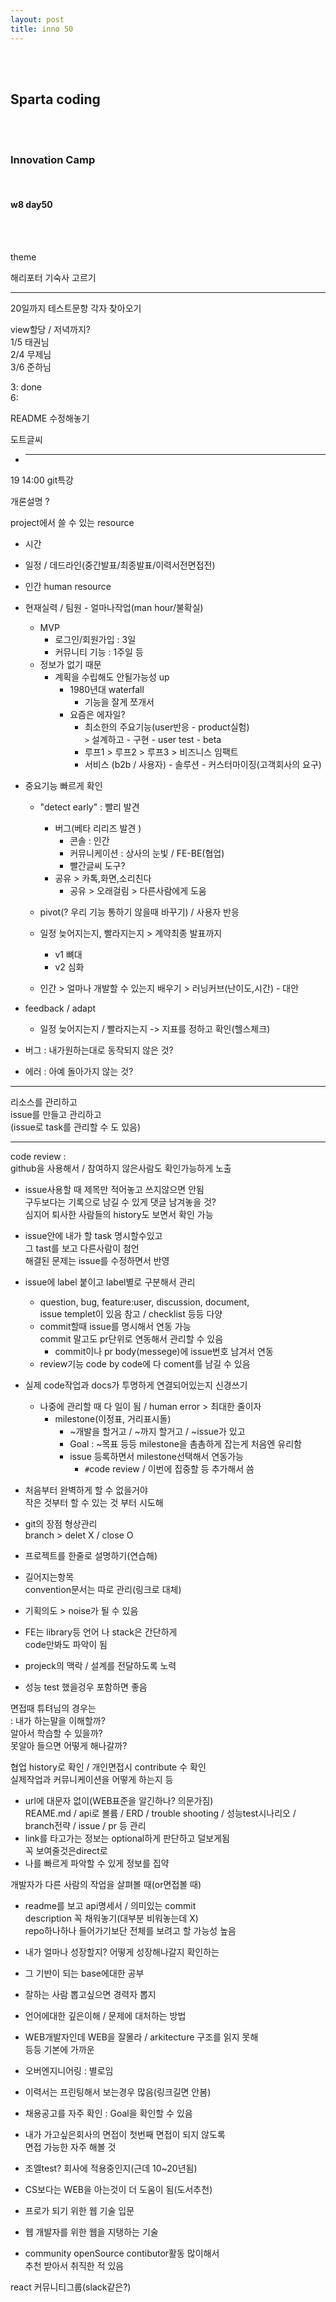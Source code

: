 ```yaml
---
layout: post
title: inno 50
---
```


<br><br>

## Sparta coding

<br><br>

### Innovation Camp

<br>

#### w8 day50

<br><br>

theme

해리포터 기숙사 고르기

---

20일까지 테스트문항 각자 찾아오기

view할당 / 저녁까지?<br>
1/5 태권님<br>
2/4 무제님<br>
3/6 준하님

3: done<br>
6:

README 수정해놓기

도트글씨

- ***

19 14:00 git특강

개론설명 ?

project에서 쓸 수 있는 resource

- 시간
- 일정 / 데드라인(중간발표/최종발표/이력서전면접전)

- 인간 human resource
- 현재실력 / 팀원 - 얼마나작업(man hour/불확실)
  - MVP
    - 로그인/회원가입 : 3일
    - 커뮤니티 기능 : 1주일 등
  - 정보가 없기 때문
    - 계획을 수립해도 안될가능성 up
      - 1980년대 waterfall
        - 기능을 잘게 쪼개서
      - 요즘은 에자일?
        - 최소한의 주요기능(user반응 - product실험)<br>
          `>` 설계하고 - 구현 - user test - beta
        - 루프1 > 루프2 > 루프3 > 비즈니스 임팩트
        - 서비스 (b2b / 사용자) - 솔루션 - 커스터마이징(고객회사의 요구)
- 중요기능 빠르게 확인

  - "detect early" : 빨리 발견

    - 버그(베타 리리즈 발견 )
      - 콘솔 : 인간
      - 커뮤니케이션 : 상사의 눈빛 / FE-BE(협업)
      - 빨간글씨 도구?
    - 공유 > 카톡,화면,소리친다
      - 공유 > 오래걸림 > 다른사람에게 도움

  - pivot(? 우리 기능 통하기 않을때 바꾸기) / 사용자 반응
  - 일정 늦어지는지, 빨라지는지 > 계약최종 발표까지
    - v1 뼈대
    - v2 심화
  - 인간 > 얼마나 개발할 수 있는지 배우기 > 러닝커브(난이도,시간) - 대안

- feedback / adapt

  - 일정 늦어지는지 / 빨라지는지 -> 지표를 정하고 확인(헬스체크)

- 버그 : 내가원하는대로 동작되지 않은 것?
- 에러 : 아예 돌아가지 않는 것?

---

리소스를 관리하고<br>
issue를 만들고 관리하고<br>
(issue로 task를 관리할 수 도 있음)

---

code review : <br>
github을 사용해서 / 참여하지 않은사람도 확인가능하게 노출

- issue사용할 때 제목만 적어놓고 쓰지않으면 안됨<br>
  구두보다는 기록으로 남길 수 있게 댓글 남겨놓을 것?<br>
  심지어 퇴사한 사람들의 history도 보면서 확인 가능
- issue안에 내가 할 task 명시할수있고<br>
  그 tast를 보고 다른사람이 첨언<br>
  해결된 문제는 issue를 수정하면서 반영
- issue에 label 붙이고 label별로 구분해서 관리

  - question, bug, feature:user, discussion, document, <br>
    issue templet이 있음 참고 / checklist 등등 다양
  - commit할때 issue를 명시해서 연동 가능<br>
    commit 말고도 pr단위로 연동해서 관리할 수 있음
    - commit이나 pr body(messege)에 issue번호 남겨서 연동
  - review기능 code by code에 다 coment를 남길 수 있음

- 실제 code작업과 docs가 투명하게 연결되어있는지 신경쓰기

  - 나중에 관리할 때 다 일이 됨 / human error > 최대한 줄이자
    - milestone(이정표, 거리표시돌)
      - ~개발을 할거고 / ~까지 할거고 / ~issue가 있고
      - Goal : ~목표 등등
        milestone을 촘촘하게 잡는게 처음엔 유리함
      - issue 등록하면서 milestone선택해서 연동가능
        - `#`code review / 이번에 집중할 등 추가해서 씀

- 처음부터 완벽하게 할 수 없을거야<br>
  작은 것부터 할 수 있는 것 부터 시도해

- git의 장점 형상관리<br>
  branch > delet X / close O

- 프로젝트를 한줄로 설명하기(연습해)
- 길어지는항목<br>
  convention문서는 따로 관리(링크로 대체)
- 기획의도 > noise가 될 수 있음
- FE는 library등 언어 나 stack은 간단하게<br>
  code만봐도 파악이 됨
- projeck의 맥락 / 설계를 전달하도록 노력
- 성능 test 했을겅우 포함하면 좋음

면접때 튜텨님의 경우는<br>
: 내가 하는말을 이해할까?<br>
알아서 학습할 수 있을까?<br>
못알아 들으면 어떻게 해나갈까?

협업 history로 확인 / 개인면접시 contribute 수 확인<br>
실제작업과 커뮤니케이션을 어떻게 하는지 등

- url에 대문자 없이(WEB표준을 알긴하나? 의문가짐)<br>
  REAME.md / api로 볼륨 / ERD / trouble shooting / 성능test시나리오 /<br>
  branch전략 / issue / pr 등 관리
- link를 타고가는 정보는 optional하게 판단하고 덜보게됨<br>
  꼭 보여줄것은direct로
- 나를 빠르게 파악할 수 있게 정보를 집약

개발자가 다른 사람의 작업을 살펴볼 때(or면접볼 때)

- readme를 보고 api명세서 / 의미있는 commit<br>
  description 꼭 채워놓기(대부분 비워놓는데 X)<br>
  repo하나하나 들어가기보단 전체를 보려고 할 가능성 높음

- 내가 얼마나 성장할지? 어떻게 성장해나갈지 확인하는
- 그 기반이 되는 base에대한 공부
- 잘하는 사람 뽑고싶으면 경력자 뽑지
- 언어에대한 깊은이해 / 문제에 대처하는 방법
- WEB개발자인데 WEB을 잘몰라 / arkitecture 구조를 읽지 못해<br>
  등등 기본에 가까운
- 오버엔지니어링 : 별로임
- 이력서는 프린팅해서 보는경우 많음(링크길면 안봄)
- 채용공고를 자주 확인 : Goal을 확인할 수 있음
- 내가 가고싶은회사의 면접이 첫번째 면접이 되지 않도록<br>
  면접 가능한 자주 해볼 것

- 조엘test? 회사에 적용중인지(근데 10~20년됨)

- CS보다는 WEB을 아는것이 더 도움이 됨(도서추천)
- 프로가 되기 위한 웹 기술 입문
- 웹 개발자를 위한 웹을 지탱하는 기술

- community openSource contibutor활동 많이해서<br>
  추천 받아서 취직한 적 있음

react 커뮤니티그룹(slack같은?)
